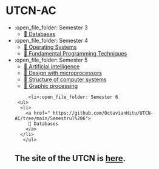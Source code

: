 # UTCN-AC
<ul>
  
   <li>:open_file_folder: Semester 3
     <ul>
      <li>
        <a href="https://github.com/OctavianHitu/UTCN-AC/tree/main/Semestrul%203">
         📘 Databases
        </a>
      </li>
       </ul>
 
  
  <li>:open_file_folder: Semester 4
     <ul>
      <li>
        <a href="https://github.com/OctavianHitu/UTCN-AC/tree/main/Semestrul%204/Sisteme%20de%20Operare">
         📘 Operating Systems
        </a>
      </li> 
       <li>
        <a href="https://github.com/OctavianHitu/UTCN-AC/tree/main/Semestrul%204/Tehnici%20de%20Programare">
         📘 Fundamental Programming Techniques
        </a>
      </li> 
    </ul>
    
  <li>:open_file_folder: Semester 5
    <ul>
       <li>
        <a href="https://github.com/OctavianHitu/UTCN-AC/tree/main/Semetrul%205/Inteligenta%20Artificiala">
        📓 Artificial intelligence
        </a>
      </li>
       <li>
        <a href="https://github.com/OctavianHitu/UTCN-AC/tree/main/Semetrul%205/Proiectare%20cu%20Microprocesoare/ProiectMasinaPMP">
        📓 Design with microprocessors
        </a>
      </li>
      <li>
        <a href="https://github.com/OctavianHitu/UTCN-AC/tree/main/Semetrul%205/Structura%20Sistemelor%20de%20Calcul">
        📓 Structure of computer systems
        </a>
      </li>
            <li>
        <a href="https://github.com/OctavianHitu/UTCN-AC/tree/main/Semetrul%205/Prelucrare%20Grafica">
        📓 Graphic processing
        </a>
      </li>
    </ul>
     
         <li>:open_file_folder: Semester 6
     <ul>
      <li>
        <a href=" https://github.com/OctavianHitu/UTCN-AC/tree/main/Semestrul%206">
         📘 Databases
        </a>
      </li>
       </ul>
     
   
    

## The site of the UTCN is [here](https://ac.utcluj.ro/acasa.html).
